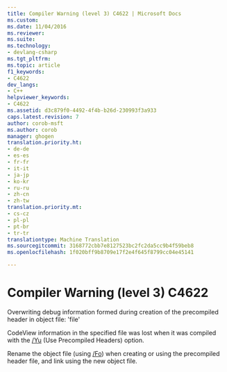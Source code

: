 ```yaml
---
title: Compiler Warning (level 3) C4622 | Microsoft Docs
ms.custom: 
ms.date: 11/04/2016
ms.reviewer: 
ms.suite: 
ms.technology:
- devlang-csharp
ms.tgt_pltfrm: 
ms.topic: article
f1_keywords:
- C4622
dev_langs:
- C++
helpviewer_keywords:
- C4622
ms.assetid: d3c879f0-4492-4f4b-b26d-230993f3a933
caps.latest.revision: 7
author: corob-msft
ms.author: corob
manager: ghogen
translation.priority.ht:
- de-de
- es-es
- fr-fr
- it-it
- ja-jp
- ko-kr
- ru-ru
- zh-cn
- zh-tw
translation.priority.mt:
- cs-cz
- pl-pl
- pt-br
- tr-tr
translationtype: Machine Translation
ms.sourcegitcommit: 3168772cbb7e8127523bc2fc2da5cc9b4f59beb8
ms.openlocfilehash: 1f020bff9b8709e17f2e4f645f8799cc04e45141

---
```

# <a name="compiler-warning-level-3-c4622"></a>Compiler Warning (level 3) C4622
Overwriting debug information formed during creation of the precompiled header in object file: 'file'  
  
 CodeView information in the specified file was lost when it was compiled with the [/Yu](../../build/reference/yu-use-precompiled-header-file.md) (Use Precompiled Headers) option.  
  
 Rename the object file (using [/Fo](../../build/reference/fo-object-file-name.md)) when creating or using the precompiled header file, and link using the new object file.


<!--HONumber=Jan17_HO4-->



